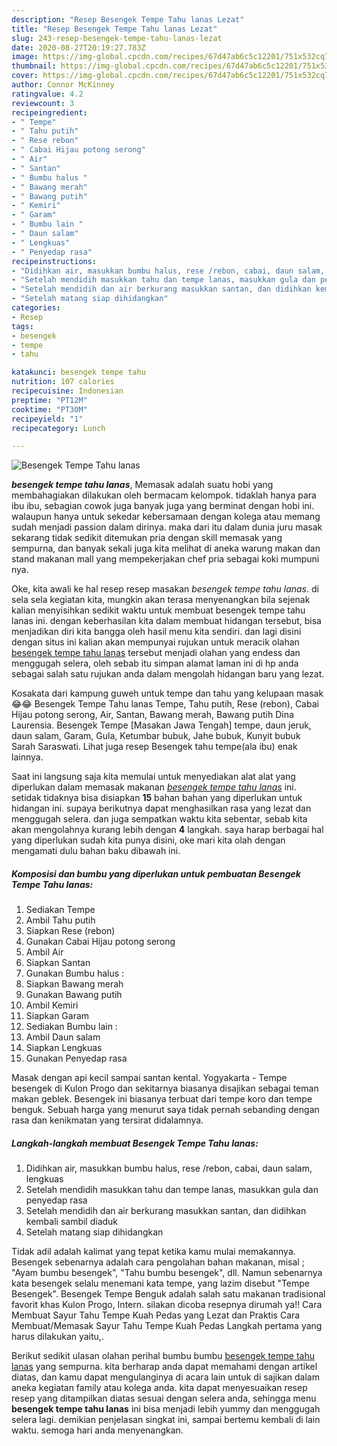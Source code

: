 ```yaml
---
description: "Resep Besengek Tempe Tahu lanas Lezat"
title: "Resep Besengek Tempe Tahu lanas Lezat"
slug: 243-resep-besengek-tempe-tahu-lanas-lezat
date: 2020-08-27T20:19:27.783Z
image: https://img-global.cpcdn.com/recipes/67d47ab6c5c12201/751x532cq70/besengek-tempe-tahu-lanas-foto-resep-utama.jpg
thumbnail: https://img-global.cpcdn.com/recipes/67d47ab6c5c12201/751x532cq70/besengek-tempe-tahu-lanas-foto-resep-utama.jpg
cover: https://img-global.cpcdn.com/recipes/67d47ab6c5c12201/751x532cq70/besengek-tempe-tahu-lanas-foto-resep-utama.jpg
author: Connor McKinney
ratingvalue: 4.2
reviewcount: 3
recipeingredient:
- " Tempe"
- " Tahu putih"
- " Rese rebon"
- " Cabai Hijau potong serong"
- " Air"
- " Santan"
- " Bumbu halus "
- " Bawang merah"
- " Bawang putih"
- " Kemiri"
- " Garam"
- " Bumbu lain "
- " Daun salam"
- " Lengkuas"
- " Penyedap rasa"
recipeinstructions:
- "Didihkan air, masukkan bumbu halus, rese /rebon, cabai, daun salam, lengkuas"
- "Setelah mendidih masukkan tahu dan tempe lanas, masukkan gula dan penyedap rasa"
- "Setelah mendidih dan air berkurang masukkan santan, dan didihkan kembali sambil diaduk"
- "Setelah matang siap dihidangkan"
categories:
- Resep
tags:
- besengek
- tempe
- tahu

katakunci: besengek tempe tahu 
nutrition: 107 calories
recipecuisine: Indonesian
preptime: "PT12M"
cooktime: "PT30M"
recipeyield: "1"
recipecategory: Lunch

---
```



![Besengek Tempe Tahu lanas](https://img-global.cpcdn.com/recipes/67d47ab6c5c12201/751x532cq70/besengek-tempe-tahu-lanas-foto-resep-utama.jpg)

<b><i>besengek tempe tahu lanas</i></b>, Memasak adalah suatu hobi yang membahagiakan dilakukan oleh bermacam kelompok. tidaklah hanya para ibu ibu, sebagian cowok juga banyak juga yang berminat dengan hobi ini. walaupun hanya untuk sekedar kebersamaan dengan kolega atau memang sudah menjadi passion dalam dirinya. maka dari itu dalam dunia juru masak sekarang tidak sedikit ditemukan pria dengan skill memasak yang sempurna, dan banyak sekali juga kita melihat di aneka warung makan dan stand makanan mall yang mempekerjakan chef pria sebagai koki mumpuni nya.

Oke, kita awali ke hal resep resep masakan <i>besengek tempe tahu lanas</i>. di sela sela kegiatan kita, mungkin akan terasa menyenangkan bila sejenak kalian menyisihkan sedikit waktu untuk membuat besengek tempe tahu lanas ini. dengan keberhasilan kita dalam membuat hidangan tersebut, bisa menjadikan diri kita bangga oleh hasil menu kita sendiri. dan lagi disini dengan situs ini kalian akan mempunyai rujukan untuk meracik olahan <u>besengek tempe tahu lanas</u> tersebut menjadi olahan yang endess dan menggugah selera, oleh sebab itu simpan alamat laman ini di hp anda sebagai salah satu rujukan anda dalam mengolah hidangan baru yang lezat.

Kosakata dari kampung guweh untuk tempe dan tahu yang kelupaan masak 😂😂 Besengek Tempe Tahu lanas Tempe, Tahu putih, Rese (rebon), Cabai Hijau potong serong, Air, Santan, Bawang merah, Bawang putih Dina Laurensia. Besengek Tempe [Masakan Jawa Tengah] tempe, daun jeruk, daun salam, Garam, Gula, Ketumbar bubuk, Jahe bubuk, Kunyit bubuk Sarah Saraswati. Lihat juga resep Besengek tahu tempe(ala ibu) enak lainnya.


Saat ini langsung saja kita memulai untuk menyediakan alat alat yang diperlukan dalam memasak makanan <u><i>besengek tempe tahu lanas</i></u> ini. setidak tidaknya bisa disiapkan <b>15</b> bahan bahan yang diperlukan untuk hidangan ini. supaya berikutnya dapat menghasilkan rasa yang lezat dan menggugah selera. dan juga sempatkan waktu kita sebentar, sebab kita akan mengolahnya kurang lebih dengan <b>4</b> langkah. saya harap berbagai hal yang diperlukan sudah kita punya disini, oke mari kita olah dengan mengamati dulu bahan baku dibawah ini.

<!--inarticleads1-->

##### Komposisi dan bumbu yang diperlukan untuk pembuatan Besengek Tempe Tahu lanas:

1. Sediakan  Tempe
1. Ambil  Tahu putih
1. Siapkan  Rese (rebon)
1. Gunakan  Cabai Hijau potong serong
1. Ambil  Air
1. Siapkan  Santan
1. Gunakan  Bumbu halus :
1. Siapkan  Bawang merah
1. Gunakan  Bawang putih
1. Ambil  Kemiri
1. Siapkan  Garam
1. Sediakan  Bumbu lain :
1. Ambil  Daun salam
1. Siapkan  Lengkuas
1. Gunakan  Penyedap rasa


Masak dengan api kecil sampai santan kental. Yogyakarta - Tempe besengek di Kulon Progo dan sekitarnya biasanya disajikan sebagai teman makan geblek. Besengek ini biasanya terbuat dari tempe koro dan tempe benguk. Sebuah harga yang menurut saya tidak pernah sebanding dengan rasa dan kenikmatan yang tersirat didalamnya. 

<!--inarticleads2-->

##### Langkah-langkah membuat Besengek Tempe Tahu lanas:

1. Didihkan air, masukkan bumbu halus, rese /rebon, cabai, daun salam, lengkuas
1. Setelah mendidih masukkan tahu dan tempe lanas, masukkan gula dan penyedap rasa
1. Setelah mendidih dan air berkurang masukkan santan, dan didihkan kembali sambil diaduk
1. Setelah matang siap dihidangkan


Tidak adil adalah kalimat yang tepat ketika kamu mulai memakannya. Besengek sebenarnya adalah cara pengolahan bahan makanan, misal ; &#34;Ayam bumbu besengek&#34;, &#34;Tahu bumbu besengek&#34;, dll. Namun sebenarnya kata besengek selalu menemani kata tempe, yang lazim disebut &#34;Tempe Besengek&#34;. Besengek Tempe Benguk adalah salah satu makanan tradisional favorit khas Kulon Progo, Intern. silakan dicoba resepnya dirumah ya!! Cara Membuat Sayur Tahu Tempe Kuah Pedas yang Lezat dan Praktis Cara Membuat/Memasak Sayur Tahu Tempe Kuah Pedas Langkah pertama yang harus dilakukan yaitu,. 

Berikut sedikit ulasan olahan perihal bumbu bumbu <u>besengek tempe tahu lanas</u> yang sempurna. kita berharap anda dapat memahami dengan artikel diatas, dan kamu dapat mengulanginya di acara lain untuk di sajikan dalam aneka kegiatan family atau kolega anda. kita dapat menyesuaikan resep resep yang ditampilkan diatas sesuai dengan selera anda, sehingga menu <b>besengek tempe tahu lanas</b> ini bisa menjadi lebih yummy dan menggugah selera lagi. demikian penjelasan singkat ini, sampai bertemu kembali di lain waktu. semoga hari anda menyenangkan.
